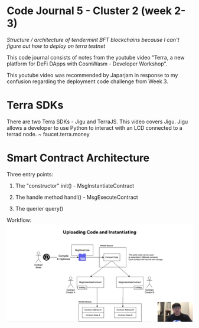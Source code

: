 # Code Journal 5 - Cluster 2 (week 2-3)

*Structure / architecture of tendermint BFT blockchains*
*because I can't figure out how to deploy on terra testnet*

This code journal consists of notes from the youtube video "Terra, a new platform for DeFi DApps with CosmWasm - Developer Workshop".  

This youtube video was recommended by Japarjam in response to my confusion regarding the deployment code challenge from Week 3.  

# Terra SDKs

There are two Terra SDKs - Jigu and TerraJS. This video covers Jigu. Jigu allows a developer to use Python to interact with an LCD connected to a terrad node. ~ faucet.terra.money  

# Smart Contract Architecture

Three entry points:

1. The "constructor" init() - MsgInstantiateContract

2. The handle method handl() - MsgExecuteContract

3. The querier query()

Workflow:  
![Uploading and Instantiating](https://github.com/flarnrules/images/blob/main/Uploading%20Code%20and%20Instantiating.png)




